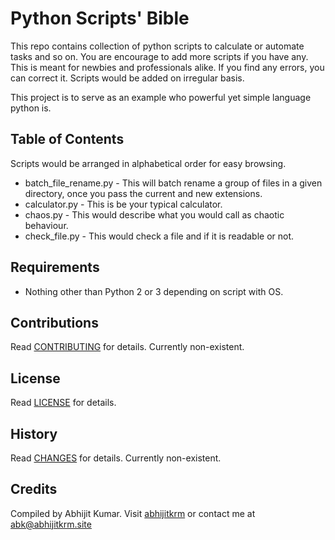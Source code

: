 # Python Scripts' Bible

This repo contains collection of python scripts to calculate or automate tasks and so on. You are encourage to add more scripts if you have any. This is meant for newbies and professionals alike. If you find any errors, you can correct it. Scripts would be added on irregular basis. 

This project is to serve as an example who powerful yet simple language python is. 

## Table of Contents

Scripts would be arranged in alphabetical order for easy browsing.

- batch_file_rename.py - This will batch rename a group of files in a given directory, once you pass the current and new extensions. 
- calculator.py - This is be your typical calculator.
- chaos.py - This would describe what you would call as chaotic behaviour.
- check_file.py - This would check a file and if it is readable or not.

## Requirements

- Nothing other than Python 2 or 3 depending on script with OS.

## Contributions

Read [CONTRIBUTING](CONTRIBUTING.md) for details. Currently non-existent.

## License

Read [LICENSE](LICENSE.md) for details. 

## History

Read [CHANGES](CHANGES.md) for details. Currently non-existent.

## Credits

Compiled by Abhijit Kumar. Visit [abhijitkrm](http://abhijitkrm.site) or contact me at abk@abhijitkrm.site
